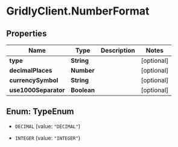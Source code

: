 # GridlyClient.NumberFormat

## Properties

Name | Type | Description | Notes
------------ | ------------- | ------------- | -------------
**type** | **String** |  | [optional] 
**decimalPlaces** | **Number** |  | [optional] 
**currencySymbol** | **String** |  | [optional] 
**use1000Separator** | **Boolean** |  | [optional] 



## Enum: TypeEnum


* `DECIMAL` (value: `"DECIMAL"`)

* `INTEGER` (value: `"INTEGER"`)




